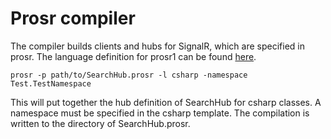 # Prosr compiler
The compiler builds clients and hubs for SignalR, which are specified in prosr. The language definition for prosr1 can be found [here](./doc/prosr1_specification.md).

```
prosr -p path/to/SearchHub.prosr -l csharp -namespace Test.TestNamespace
```

This will put together the hub definition of SearchHub for csharp classes. A namespace must be specified in the csharp template. The compilation is written to the directory of SearchHub.prosr.